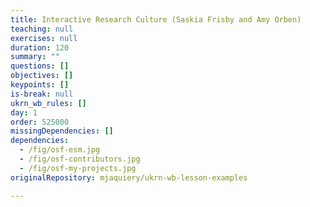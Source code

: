 ```yaml
---
title: Interactive Research Culture (Saskia Frisby and Amy Orben)
teaching: null
exercises: null
duration: 120
summary: ""
questions: []
objectives: []
keypoints: []
is-break: null
ukrn_wb_rules: []
day: 1
order: 525000
missingDependencies: []
dependencies:
  - /fig/osf-esm.jpg
  - /fig/osf-contributors.jpg
  - /fig/osf-my-projects.jpg
originalRepository: mjaquiery/ukrn-wb-lesson-examples

---
```

